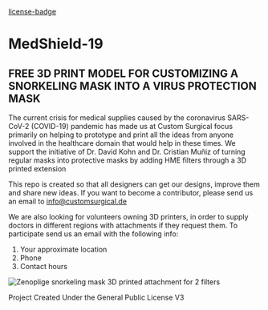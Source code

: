 [license-badge](https://img.shields.io/github/license/ferbeab/MedShield-19)

# MedShield-19
## FREE 3D PRINT MODEL FOR CUSTOMIZING A SNORKELING MASK INTO A VIRUS PROTECTION MASK
The current crisis for medical supplies caused by the coronavirus SARS-CoV-2 (COVID-19) pandemic has made us at Custom Surgical focus primarily on helping to prototype and print all the ideas from anyone involved in the healthcare domain that would help in these times.
We support the initiative of Dr. David Kohn and Dr. Cristian Muñiz of turning regular masks into protective masks by adding HME filters through a 3D printed extension

This repo is created so that all designers can get our designs, improve them and share new ideas. If you want to become a contributor, please send us an email to info@customsurgical.de

We are also looking for volunteers owning 3D printers, in order to supply doctors in different regions with attachments if they request them. To participate send us an email with the following info:
1. Your approximate location
2. Phone 
3. Contact hours

![Zenoplige snorkeling mask 3D printed attachment for 2 filters](https://customsurgical.de/wp-content/uploads/2020/03/2-filters-1.png)

Project Created Under the General Public License V3
